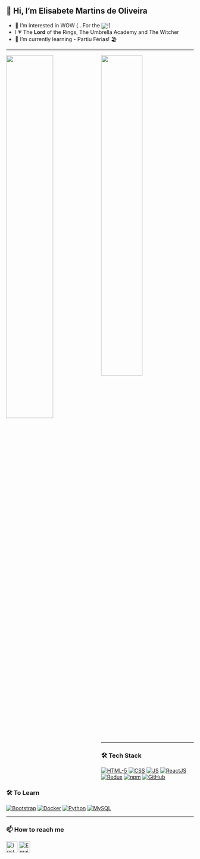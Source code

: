 ## 👋 Hi, I’m Elisabete Martins de Oliveira
- 👀 I’m interested in WOW (...For the <img align="center" src="https://img.icons8.com/color/30/world-of-warcraft-horde.png" />!)
- I :heartpulse: The **Lord** of the Rings, The Umbrella Academy and The Witcher
- 🌱 I’m currently learning - Partiu Férias! :beach_umbrella:
---
<img align="left" src="https://github-readme-stats.vercel.app/api?username=Elisabete-MO&count_private=true&show_icons=true&theme=transparent&hide_border=true" width="50%"/>
  <img src="https://github-readme-stats.vercel.app/api/top-langs/?username=Elisabete-MO&langs_count=8&theme=transparent&hide_border=true" width="47%"/>

<hr>
<h3>🛠 Tech Stack</h3>

<a href="https://www.w3schools.com/html/"><img src="https://img.icons8.com/color/48/000000/html-5.png" alt="HTML-5"/></a>
<a href="https://www.w3schools.com/css/"><img src="https://img.icons8.com/color/48/000000/css3.png" alt="CSS"/></a>
<a href="https://www.javascript.com/"><img src="https://img.icons8.com/color/48/000000/javascript.png" alt="JS"/></a>
<a href="https://reactjs.org/"><img src="https://img.icons8.com/color/48/000000/react-native.png" alt="ReactJS"/></a>
<a href="https://redux.js.org/"><img src="https://img.icons8.com/color/48/000000/redux.png" alt="Redux"/></a> 
<a href="https://www.npmjs.com/"><img alt="npm" src="https://img.icons8.com/color/48/000000/npm.png" /></a>
<a href="https://github.com/"><img src="https://img.icons8.com/color/48/000000/github--v1.png" alt="GitHub"/></a>

<h3>🛠 To Learn</h3>

<a href="https://getbootstrap.com/"><img alt="Bootstrap" src="https://img.icons8.com/color/48/000000/bootstrap.png" /></a>
<a href="https://www.docker.com/"><img alt="Docker" src="https://img.icons8.com/color/48/000000/docker.png"/></a>
<a href="https://python.org/"><img alt="Python" src="https://img.icons8.com/color/48/000000/python.png" /></a>
<a href="https://www.MySQL.com/"><img alt="MySQL" src="https://img.icons8.com/color/48/000000/mysql.png"/></a>

<hr>
<h3> 📫 How to reach me </h3>

<p>
<!--   
 <a href="https://www.linkedin.com/in/pramod-kumar-4aa47616b/" target="blank">
  <img align="center" alt="Pramod's LinkedIn" width="30px" src="https://www.vectorlogo.zone/logos/linkedin/linkedin-icon.svg" /> &nbsp; &nbsp;
 </a> -->
 <a href="https://www.instagram.com/bete.mrt/" target="blank"><img align="center" alt="Instagram" width="30px" src="https://www.vectorlogo.zone/logos/instagram/instagram-icon.svg" /></a>
<!--  <a href="https://twitter.com/pramod2107" target="blank"><img align="center" alt="Twitter" width="30px" src="https://www.vectorlogo.zone/logos/twitter/twitter-official.svg" /></a> -->
 <a href="mailto:bete.mrt@gmail.com" target="blank"><img align="center" alt="Email" width="30px" src="https://www.vectorlogo.zone/logos/gmail/gmail-icon.svg" /></a>

<!---
Elisabete-MO/Elisabete-MO is a ✨ special ✨ repository because its `README.md` (this file) appears on your GitHub profile.
You can click the Preview link to take a look at your changes.
--->
